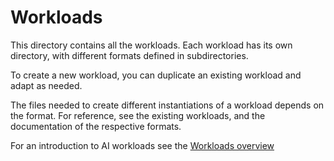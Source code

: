 # Workloads

This directory contains all the workloads. Each workload has its own directory, with different formats defined in subdirectories.

To create a new workload, you can duplicate an existing workload and adapt as needed.

The files needed to create different instantiations of a workload depends on the format. For reference, see the existing workloads, and the documentation of the respective formats.

For an introduction to AI workloads see the [Workloads overview](./workloads-overview.md)
